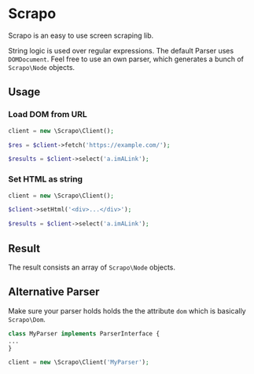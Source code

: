 # Scrapo

Scrapo is an easy to use screen scraping lib.
 
String logic is used over regular expressions. The default Parser uses `DOMDocument`. Feel free to use an own parser, which generates a bunch of `Scrapo\Node` objects.

## Usage

### Load DOM from URL
```php
client = new \Scrapo\Client();

$res = $client->fetch('https://example.com/');

$results = $client->select('a.imALink');
```

### Set HTML as string
```php
client = new \Scrapo\Client();

$client->setHtml('<div>...</div>');

$results = $client->select('a.imALink');
```

## Result
The result consists an array of `Scrapo\Node` objects. 

## Alternative Parser
Make sure your parser holds holds the the attribute `dom` which is basically `Scrapo\Dom`.
```php
class MyParser implements ParserInterface {
...
}

client = new \Scrapo\Client('MyParser');
```

